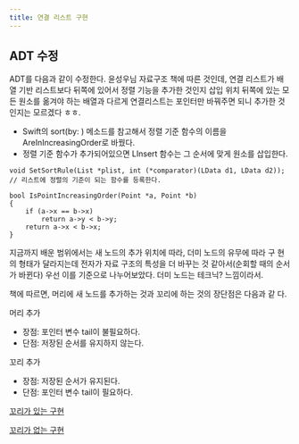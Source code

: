 ```yaml
---
title: 연결 리스트 구현
---
```


## ADT 수정

ADT를 다음과 같이 수정한다. 윤성우님 자료구조 책에 따른 것인데, 연결 리스트가 배
열 기반 리스트보다 뒤쪽에 있어서 정렬 기능을 추가한 것인지 삽입 위치 뒤쪽에 있는
모든 원소를 옮겨야 하는 배열과 다르게 연결리스트는 포인터만 바꿔주면 되니 추가한
것인지는 모르겠다 ㅎㅎ.

- Swift의 sort(by: ) 메소드를 참고해서 정렬 기준 함수의 이름을
  AreInIncreasingOrder로 바꿨다.
- 정렬 기준 함수가 추가되어있으면 LInsert 함수는 그 순서에 맞게 원소를 삽입한다.

```{class="language-c"}
void SetSortRule(List *plist, int (*comparator)(LData d1, LData d2));
// 리스트에 정렬의 기준이 되는 함수를 등록한다.

bool IsPointIncreasingOrder(Point *a, Point *b)
{
    if (a->x == b->x)
        return a->y < b->y;
    return a->x < b->x;
}
```

지금까지 배운 범위에서는 새 노드의 추가 위치에 따라, 더미 노드의 유무에 따라 구
현의 형태가 달라지는데 전자가 자료 구조의 특성을 더 바꾸는 것 같아서(순회할 때의
순서가 바뀐다) 우선 이를 기준으로 나누어보았다. 더미 노드는 테크닉? 느낌이라서.

책에 따르면, 머리에 새 노드를 추가하는 것과 꼬리에 하는 것의 장단점은 다음과 같
다.

머리 추가

- 장점: 포인터 변수 tail이 불필요하다.
- 단점: 저장된 순서를 유지하지 않는다.

꼬리 추가

- 장점: 저장된 순서가 유지된다.
- 단점: 포인터 변수 tail이 필요하다.

[꼬리가 있는 구현](with-tail)

[꼬리가 없는 구현](without-tail)
